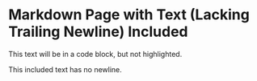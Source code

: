 # Markdown Page with Text (Lacking Trailing Newline) Included

This text will be in a code block, but not highlighted.

This included text has no newline.